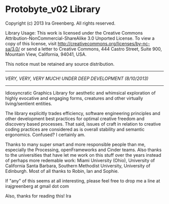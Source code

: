 Protobyte_v02 Library
=====================

Copyright (c) 2013 Ira Greenberg. All rights reserved.
 
Library Usage:
This work is licensed under the Creative Commons
Attribution-NonCommercial-ShareAlike 3.0 Unported License.
To view a copy of this license, visit
http://creativecommons.org/licenses/by-nc-sa/3.0/
or send a letter to Creative Commons,
444 Castro Street, Suite 900,
Mountain View, California, 94041, USA.
 
This notice must be retained any source distribution.
 
***********************************************************
*VERY, VERY, VERY MUCH! UNDER DEEP DEVELOPMENT (8/10/2013)*
***********************************************************
Idiosyncratic Graphics Library for aesthetic and whimsical 
exploration of highly evocative and engaging forms, creatures 
and other virtually living/sentient entities.

The library explicitly trades efficiency, software engineering
principles and other development best practices for optimal
creative freedom and discovery based processes. That said, 
issues of craft in relation to creative coding practices
are considered as is overall stability and semantic
ergonomics. Confused? I certainly am.

Thanks to many super smart and more responsible people than me,
especially the Processing, openFrameworks and Cinder teams. 
Also thanks to the universities that have let me work on this 
stuff over the years instead of perhaps more redemable work: 
Miami University (Ohio), University of California Santa Barbara,
Southern Methodist University, University of Edinburgh. Most of
all thanks to Robin, Ian and Sophie.

If "any" of this seems at all interesting, please feel free to 
drop me a line at irajgreenberg at gmail dot com

Also, thanks for reading this!
Ira


